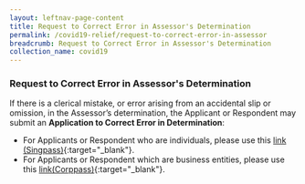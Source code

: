 ```yaml
---
layout: leftnav-page-content
title: Request to Correct Error in Assessor's Determination
permalink: /covid19-relief/request-to-correct-error-in-assessor
breadcrumb: Request to Correct Error in Assessor's Determination
collection_name: covid19
---
```


### Request to Correct Error in Assessor's Determination ###

If there is a clerical mistake, or error arising from an accidental slip or omission, in the Assessor’s determination, the Applicant or Respondent may submit an <b>Application to Correct Error in Determination</b>:

* For Applicants or Respondent who are individuals, please use this [link (Singpass)](https://go.gov.sg/correct-error-in-determination-singpass){:target="_blank"}.
* For Applicants or Respondent which are business entities, please use this [link(Corppass)](https://go.gov.sg/correct-error-in-determination-corppass){:target="_blank"}.
